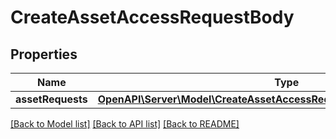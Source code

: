 # CreateAssetAccessRequestBody

## Properties
Name | Type | Description | Notes
------------ | ------------- | ------------- | -------------
**assetRequests** | [**OpenAPI\Server\Model\CreateAssetAccessRequestBodyAssetRequestsInner**](CreateAssetAccessRequestBodyAssetRequestsInner.md) |  | 

[[Back to Model list]](../README.md#documentation-for-models) [[Back to API list]](../README.md#documentation-for-api-endpoints) [[Back to README]](../README.md)



